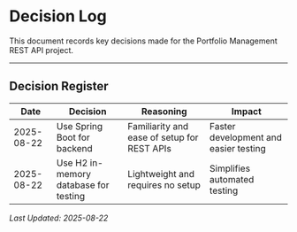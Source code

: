 # Decision Log

This document records key decisions made for the Portfolio Management REST API project.

---

## Decision Register

| Date       | Decision | Reasoning | Impact |
|------------|---------|-----------|--------|
| 2025-08-22 | Use Spring Boot for backend | Familiarity and ease of setup for REST APIs | Faster development and easier testing |
| 2025-08-22 | Use H2 in-memory database for testing | Lightweight and requires no setup | Simplifies automated testing |

[//]: # (| 2025-08-22 | Store logs in Markdown format | Easy to version control and readable on GitHub | Maintains clear documentation history |)

[//]: # (| 2025-08-22 | Start with CRUD functionality before adding performance features | Ensures core API stability first | Reduces complexity in early development |)

[//]: # (| 2025-08-22 | Introduce basic automation for testing and build | Use Maven and GitHub Actions for continuous integration &#40;CI&#41; | Ensures that each push triggers build and tests automatically |)

[//]: # ()
[//]: # (---)

*Last Updated: 2025-08-22*

